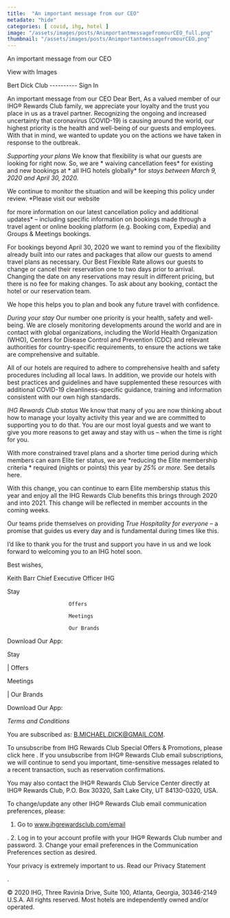 ```yaml
---
title:  "An important message from our CEO"
metadate: "hide"
categories: [ covid, ihg, hotel ]
image: "/assets/images/posts/AnimportantmessagefromourCEO_full.png"
thumbnail: "/assets/images/posts/AnimportantmessagefromourCEO.png"
---
```

An important message from our CEO

View with Images



Bert Dick
Club ----------
Sign In



  An important message from our CEO
  Dear Bert,
As a valued member of our IHG® Rewards Club family, we appreciate your
loyalty and the trust you place in us as a travel partner. Recognizing the
ongoing and increased uncertainty that coronavirus (COVID-19) is causing
around the world, our highest priority is the health and well-being of our
guests and employees. With that in mind, we wanted to update you on the
actions we have taken in response to the outbreak.

*Supporting your plans*
We know that flexibility is what our guests are looking for right now. So,
we are * waiving cancellation fees* for existing and new bookings at * all
IHG hotels globally* for *stays between March 9, 2020 and April 30, 2020.*

We continue to monitor the situation and will be keeping this policy under
review. *Please visit our website

for more information on our latest cancellation policy and additional
updates* – including specific information on bookings made through a travel
agent or online booking platform (e.g. Booking com, Expedia) and Groups &
Meetings bookings.

For bookings beyond April 30, 2020 we want to remind you of the flexibility
already built into our rates and packages that allow our guests to amend
travel plans as necessary. Our Best Flexible Rate allows our guests to
change or cancel their reservation one to two days prior to arrival.
Changing the date on any reservations may result in different pricing, but
there is no fee for making changes. To ask about any booking, contact the
hotel or our reservation team.


We hope this helps you to plan and book any future travel with confidence.

*During your stay*
Our number one priority is your health, safety and well-being. We are
closely monitoring developments around the world and are in contact with
global organizations, including the World Health Organization (WHO),
Centers for Disease Control and Prevention (CDC) and relevant authorities
for country-specific requirements, to ensure the actions we take are
comprehensive and suitable.

All of our hotels are required to adhere to comprehensive health and safety
procedures including all local laws. In addition, we provide our hotels
with best practices and guidelines and have supplemented these resources
with additional COVID-19 cleanliness-specific guidance, training and
information consistent with our own high standards.

*IHG Rewards Club status*
We know that many of you are now thinking about how to manage your loyalty
activity this year and we are committed to supporting you to do that. You
are our most loyal guests and we want to give you more reasons to get away
and stay with us – when the time is right for you.

With more constrained travel plans and a shorter time period during which
members can earn Elite tier status, we are *reducing the Elite membership
criteria * required (nights or points) this year by *25% or more.* See
details here.


With this change, you can continue to earn Elite membership status this
year and enjoy all the IHG Rewards Club benefits this brings through 2020
and into 2021. This change will be reflected in member accounts in the
coming weeks.

Our teams pride themselves on providing *True Hospitality for everyone* – a
promise that guides us every day and is fundamental during times like this.

I’d like to thank you for the trust and support you have in us and we look
forward to welcoming you to an IHG hotel soon.

Best wishes,



Keith Barr
Chief Executive Officer
IHG








Stay

                        Offers

                        Meetings

                        Our Brands




Download Our App:






Stay

   |   Offers

Meetings

   |   Our Brands


Download Our App:





































































*Terms and Conditions*





You are subscribed as: B.MICHAEL.DICK@GMAIL.COM.

To unsubscribe from IHG Rewards Club Special Offers & Promotions, please click
here
.
If you unsubscribe from IHG® Rewards Club email subscriptions, we will
continue to send you important, time-sensitive messages related to a recent
transaction, such as reservation confirmations.

You may also contact the IHG® Rewards Club Service Center directly at IHG®
Rewards Club, P.O. Box 30320, Salt Lake City, UT 84130-0320, USA.

To change/update any other IHG® Rewards Club email communication
preferences, please:
1. Go to www.ihgrewardsclub.com/email

.
2. Log in to your account profile with your IHG® Rewards Club number and
password.
3. Change your email preferences in the Communication Preferences section
as desired.

Your privacy is extremely important to us. Read our Privacy Statement

.

© 2020 IHG, Three Ravinia Drive, Suite 100, Atlanta, Georgia, 30346-2149
U.S.A. All rights reserved. Most hotels are independently owned and/or
operated.

